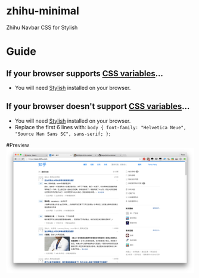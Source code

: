 # zhihu-minimal
Zhihu Navbar CSS for Stylish

# Guide
## If your browser supports [CSS variables](http://caniuse.com/#feat=css-variables)... 
- You will need [Stylish](https://userstyles.org/) installed on your browser.
## If your browser doesn't support [CSS variables](http://caniuse.com/#feat=css-variables)... 
- You will need [Stylish](https://userstyles.org/) installed on your browser.
- Replace the first 6 lines with: 
`body { font-family: "Helvetica Neue", "Source Han Sans SC", sans-serif; };`

#Preview
![Preview](https://raw.githubusercontent.com/tianyuf/zhihu-minimal/master/preview.png?token=AEBSYKoiHdH79ocryZCq49WDi4bmbRdnks5WrbszwA%3D%3D)
